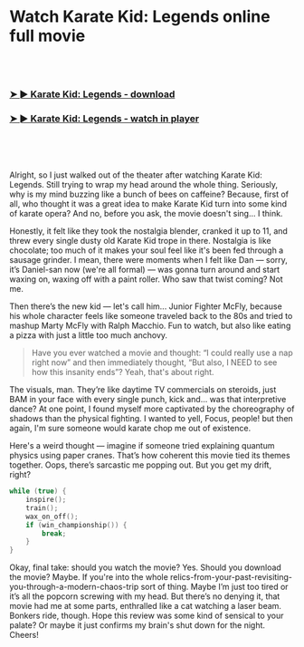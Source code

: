 <h1>Watch Karate Kid: Legends online full movie</h1>


<br><br>

<h3><a href="https://Garys-servsotzdelowb1985.github.io/lamfvhlatl/">➤ ► Karate Kid: Legends - download</a></h3> 
<h3><a href="https://Garys-servsotzdelowb1985.github.io/lamfvhlatl/">➤ ► Karate Kid: Legends - watch in player</a></h3>


<br><br><br>


Alright, so I just walked out of the theater after watching Karate Kid: Legends. Still trying to wrap my head around the whole thing. Seriously, why is my mind buzzing like a bunch of bees on caffeine? Because, first of all, who thought it was a great idea to make Karate Kid turn into some kind of karate opera? And no, before you ask, the movie doesn't sing... I think.

Honestly, it felt like they took the nostalgia blender, cranked it up to 11, and threw every single dusty old Karate Kid trope in there. Nostalgia is like chocolate; too much of it makes your soul feel like it's been fed through a sausage grinder. I mean, there were moments when I felt like Dan — sorry, it’s Daniel-san now (we're all formal) — was gonna turn around and start waxing on, waxing off with a paint roller. Who saw that twist coming? Not me.

Then there’s the new kid — let's call him... Junior Fighter McFly, because his whole character feels like someone traveled back to the 80s and tried to mashup Marty McFly with Ralph Macchio. Fun to watch, but also like eating a pizza with just a little too much anchovy.

> Have you ever watched a movie and thought: “I could really use a nap right now” and then immediately thought, “But also, I NEED to see how this insanity ends”? Yeah, that's about right.

The visuals, man. They’re like daytime TV commercials on steroids, just BAM in your face with every single punch, kick and... was that interpretive dance? At one point, I found myself more captivated by the choreography of shadows than the physical fighting. I wanted to yell, Focus, people! but then again, I'm sure someone would karate chop me out of existence.

Here's a weird thought — imagine if someone tried explaining quantum physics using paper cranes. That’s how coherent this movie tied its themes together. Oops, there’s sarcastic me popping out. But you get my drift, right?

```c
while (true) {
    inspire();
    train();
    wax_on_off();
    if (win_championship()) {
        break;
    }
}
```

Okay, final take: should you watch the movie? Yes. Should you download the movie? Maybe. If you're into the whole relics-from-your-past-revisiting-you-through-a-modern-chaos-trip sort of thing. Maybe I’m just too tired or it’s all the popcorn screwing with my head. But there’s no denying it, that movie had me at some parts, enthralled like a cat watching a laser beam. Bonkers ride, though. Hope this review was some kind of sensical to your palate? Or maybe it just confirms my brain's shut down for the night. Cheers!
